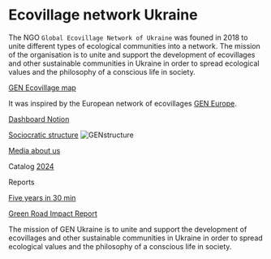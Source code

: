 # Ecovillage network Ukraine

The NGO `Global Ecovillage Network of Ukraine` was founed in 2018 to unite different types of ecological communities into a network.
The mission of the organisation is to unite and support the development of ecovillages and other sustainable communities in Ukraine in order to spread ecological values and the philosophy of a conscious life in society.

[GEN Ecovillage map](https://map.genukraine.com.ua/)

It was inspired by the European network of ecovillages [GEN Europe](https://gen-europe.org/).

[ Dashboard Notion](https://genukraine.notion.site/Dashboard-5619c0028fac421c88f01f26459d91da)

[Sociocratic structure](https://infograph.venngage.com/pl/IGJegrdA2zY)
![GENstructure](https://github.com/maxzalevski/ecovillage_ua/assets/132265629/704e5e87-d05f-41ac-a8e0-518d6d3f1360)


[Media about us](https://docs.google.com/document/d/1fV_rTXJO5YMM3SuRKxwM3_vldlGo7IoQbaEJ99khfwY/edit#heading=h.13bo382slzmm)

Catalog 
[2024](https://drive.google.com/file/d/1KHmnMeuD211ogTGxvpsA2BjK0Vy_UdlB/view)

Reports

[Five years in 30 min](https://www.canva.com/design/DAF8DPxyhbQ/xkWrvLCyC0f0UIaZKejMoQ/edit)

[Green Road Impact Report](https://www.canva.com/design/DAF8DPxyhbQ/xkWrvLCyC0f0UIaZKejMoQ/edit)

The mission of GEN Ukraine is to unite and support the development of ecovillages and other sustainable communities in Ukraine in order to spread ecological values and the philosophy of a conscious life in society.
